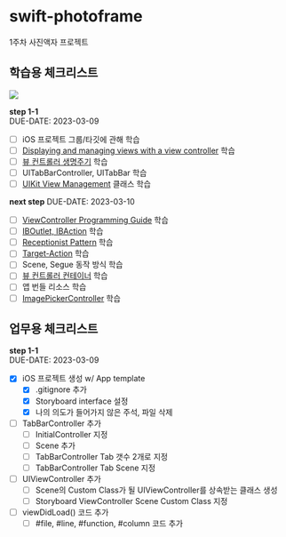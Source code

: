 # swift-photoframe
1주차 사진액자 프로젝트

## 학습용 체크리스트

<img src="https://user-images.githubusercontent.com/63908856/223042897-e4073356-dd9f-4704-89d8-690e5c36cd51.png">

**step 1-1**  
DUE-DATE: 2023-03-09
- [ ] iOS 프로젝트 그룹/타깃에 관해 학습
- [ ] [Displaying and managing views with a view controller](https://developer.apple.com/documentation/uikit/view_controllers/displaying_and_managing_views_with_a_view_controller) 학습
- [ ] [뷰 컨트롤러 생명주기](https://developer.apple.com/documentation/uikit/uiviewcontroller) 학습
- [ ] UITabBarController, UITabBar 학습
- [ ] [UIKit View Management](https://developer.apple.com/documentation/uikit/view_controllers) 클래스 학습

**next step**
DUE-DATE: 2023-03-10
- [ ] [ViewController Programming Guide](https://developer.apple.com/library/archive/featuredarticles/ViewControllerPGforiPhoneOS/index.html#//apple_ref/doc/uid/TP40007457-CH2-SW1) 학습
- [ ] [IBOutlet, IBAction](https://developer.apple.com/library/archive/documentation/General/Conceptual/CocoaEncyclopedia/Outlets/Outlets.html#//apple_ref/doc/uid/TP40010810-CH10-SW1) 학습
- [ ] [Receptionist Pattern](https://developer.apple.com/library/archive/documentation/General/Conceptual/CocoaEncyclopedia/ReceptionistPattern/ReceptionistPattern.html#//apple_ref/doc/uid/TP40010810-CH13-SW1) 학습
- [ ] [Target-Action](https://developer.apple.com/library/archive/documentation/General/Conceptual/CocoaEncyclopedia/Target-Action/Target-Action.html#//apple_ref/doc/uid/TP40010810-CH12-SW1) 학습
- [ ] Scene, Segue 동작 방식 학습
- [ ] [뷰 컨트롤러 컨테이너](https://developer.apple.com/documentation/uikit/view_controllers/creating_a_custom_container_view_controller) 학습
- [ ] 앱 번들 리소스 학습
- [ ] [ImagePickerController](https://developer.apple.com/documentation/uikit/uiimagepickercontrollerdelegate/1619126-imagepickercontroller) 학습

## 업무용 체크리스트
**step 1-1**  
DUE-DATE: 2023-03-09
- [x] iOS 프로젝트 생성 w/ App template
    - [x] .gitignore 추가
    - [x] Storyboard interface 설정
    - [x] 나의 의도가 들어가지 않은 주석, 파일 삭제
- [ ] TabBarController 추가
    - [ ] InitialController 지정
    - [ ] Scene 추가
    - [ ] TabBarController Tab 갯수 2개로 지정
    - [ ] TabBarController Tab Scene 지정
- [ ] UIViewController 추가
    - [ ] Scene의 Custom Class가 될 UIViewController를 상속받는 클래스 생성
    - [ ] Storyboard ViewController Scene Custom Class 지정
- [ ] viewDidLoad() 코드 추가
    - [ ] #file, #line, #function, #column 코드 추가
